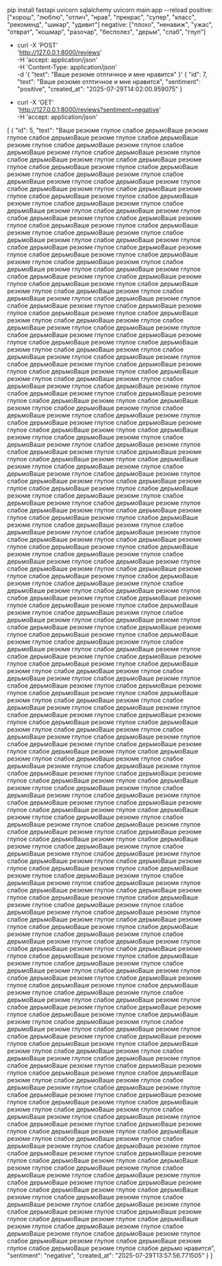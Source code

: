 pip install fastapi uvicorn sqlalchemy
uvicorn main:app --reload
positive: ["хорош", "люблю", "отлич", "нрав", "прекрас", "супер", "класс", "рекоменд", "шикар", "удивит"]
negative: ["плохо", "ненавиж", "ужас", "отврат", "кошмар", "разочар", "бесполез", "дерьм", "слаб", "глуп"]
- curl -X 'POST' \
  'http://127.0.0.1:8000/reviews' \
  -H 'accept: application/json' \
  -H 'Content-Type: application/json' \
  -d '{
  "text": "Ваше резюме отлтичное и мне нравится"
}'
{
  "id": 7,
  "text": "Ваше резюме отлтичное и мне нравится",
  "sentiment": "positive",
  "created_at": "2025-07-29T14:02:00.959075"
}

- curl -X 'GET' \
  'http://127.0.0.1:8000/reviews?sentiment=negative' \
  -H 'accept: application/json'

[
  {
    "id": 5,
    "text": "Ваше резюме глупое слабое дерьмоВаше резюме глупое слабое дерьмоВаше резюме глупое слабое дерьмоВаше резюме глупое слабое дерьмоВаше резюме глупое слабое дерьмоВаше резюме глупое слабое дерьмоВаше резюме глупое слабое дерьмоВаше резюме глупое слабое дерьмоВаше резюме глупое слабое дерьмоВаше резюме глупое слабое дерьмоВаше резюме глупое слабое дерьмоВаше резюме глупое слабое дерьмоВаше резюме глупое слабое дерьмоВаше резюме глупое слабое дерьмоВаше резюме глупое слабое дерьмоВаше резюме глупое слабое дерьмоВаше резюме глупое слабое дерьмоВаше резюме глупое слабое дерьмоВаше резюме глупое слабое дерьмоВаше резюме глупое слабое дерьмоВаше резюме глупое слабое дерьмоВаше резюме глупое слабое дерьмоВаше резюме глупое слабое дерьмоВаше резюме глупое слабое дерьмоВаше резюме глупое слабое дерьмоВаше резюме глупое слабое дерьмоВаше резюме глупое слабое дерьмоВаше резюме глупое слабое дерьмоВаше резюме глупое слабое дерьмоВаше резюме глупое слабое дерьмоВаше резюме глупое слабое дерьмоВаше резюме глупое слабое дерьмоВаше резюме глупое слабое дерьмоВаше резюме глупое слабое дерьмоВаше резюме глупое слабое дерьмоВаше резюме глупое слабое дерьмоВаше резюме глупое слабое дерьмоВаше резюме глупое слабое дерьмоВаше резюме глупое слабое дерьмоВаше резюме глупое слабое дерьмоВаше резюме глупое слабое дерьмоВаше резюме глупое слабое дерьмоВаше резюме глупое слабое дерьмоВаше резюме глупое слабое дерьмоВаше резюме глупое слабое дерьмоВаше резюме глупое слабое дерьмоВаше резюме глупое слабое дерьмоВаше резюме глупое слабое дерьмоВаше резюме глупое слабое дерьмоВаше резюме глупое слабое дерьмоВаше резюме глупое слабое дерьмоВаше резюме глупое слабое дерьмоВаше резюме глупое слабое дерьмоВаше резюме глупое слабое дерьмоВаше резюме глупое слабое дерьмоВаше резюме глупое слабое дерьмоВаше резюме глупое слабое дерьмоВаше резюме глупое слабое дерьмоВаше резюме глупое слабое дерьмоВаше резюме глупое слабое дерьмоВаше резюме глупое слабое дерьмоВаше резюме глупое слабое дерьмоВаше резюме глупое слабое дерьмоВаше резюме глупое слабое дерьмоВаше резюме глупое слабое дерьмоВаше резюме глупое слабое дерьмоВаше резюме глупое слабое дерьмоВаше резюме глупое слабое дерьмоВаше резюме глупое слабое дерьмоВаше резюме глупое слабое дерьмоВаше резюме глупое слабое дерьмоВаше резюме глупое слабое дерьмоВаше резюме глупое слабое дерьмоВаше резюме глупое слабое дерьмоВаше резюме глупое слабое дерьмоВаше резюме глупое слабое дерьмоВаше резюме глупое слабое дерьмоВаше резюме глупое слабое дерьмоВаше резюме глупое слабое дерьмоВаше резюме глупое слабое дерьмоВаше резюме глупое слабое дерьмоВаше резюме глупое слабое дерьмоВаше резюме глупое слабое дерьмоВаше резюме глупое слабое дерьмоВаше резюме глупое слабое дерьмоВаше резюме глупое слабое дерьмоВаше резюме глупое слабое дерьмоВаше резюме глупое слабое дерьмоВаше резюме глупое слабое дерьмоВаше резюме глупое слабое дерьмоВаше резюме глупое слабое дерьмоВаше резюме глупое слабое дерьмоВаше резюме глупое слабое дерьмоВаше резюме глупое слабое дерьмоВаше резюме глупое слабое дерьмоВаше резюме глупое слабое дерьмоВаше резюме глупое слабое дерьмоВаше резюме глупое слабое дерьмоВаше резюме глупое слабое дерьмоВаше резюме глупое слабое дерьмоВаше резюме глупое слабое дерьмоВаше резюме глупое слабое дерьмоВаше резюме глупое слабое дерьмоВаше резюме глупое слабое дерьмоВаше резюме глупое слабое дерьмоВаше резюме глупое слабое дерьмоВаше резюме глупое слабое дерьмоВаше резюме глупое слабое дерьмоВаше резюме глупое слабое дерьмоВаше резюме глупое слабое дерьмоВаше резюме глупое слабое дерьмоВаше резюме глупое слабое дерьмоВаше резюме глупое слабое дерьмоВаше резюме глупое слабое дерьмоВаше резюме глупое слабое дерьмоВаше резюме глупое слабое дерьмоВаше резюме глупое слабое дерьмоВаше резюме глупое слабое дерьмоВаше резюме глупое слабое дерьмоВаше резюме глупое слабое дерьмоВаше резюме глупое слабое дерьмоВаше резюме глупое слабое дерьмоВаше резюме глупое слабое дерьмоВаше резюме глупое слабое дерьмоВаше резюме глупое слабое дерьмоВаше резюме глупое слабое дерьмоВаше резюме глупое слабое дерьмоВаше резюме глупое слабое дерьмоВаше резюме глупое слабое дерьмоВаше резюме глупое слабое дерьмоВаше резюме глупое слабое дерьмоВаше резюме глупое слабое дерьмоВаше резюме глупое слабое дерьмоВаше резюме глупое слабое дерьмоВаше резюме глупое слабое дерьмоВаше резюме глупое слабое дерьмоВаше резюме глупое слабое дерьмоВаше резюме глупое слабое дерьмоВаше резюме глупое слабое дерьмоВаше резюме глупое слабое дерьмоВаше резюме глупое слабое дерьмоВаше резюме глупое слабое дерьмоВаше резюме глупое слабое дерьмоВаше резюме глупое слабое дерьмоВаше резюме глупое слабое дерьмоВаше резюме глупое слабое дерьмоВаше резюме глупое слабое дерьмоВаше резюме глупое слабое дерьмоВаше резюме глупое слабое дерьмоВаше резюме глупое слабое дерьмоВаше резюме глупое слабое дерьмоВаше резюме глупое слабое дерьмоВаше резюме глупое слабое дерьмоВаше резюме глупое слабое дерьмоВаше резюме глупое слабое дерьмоВаше резюме глупое слабое дерьмоВаше резюме глупое слабое дерьмоВаше резюме глупое слабое дерьмоВаше резюме глупое слабое дерьмоВаше резюме глупое слабое дерьмоВаше резюме глупое слабое дерьмоВаше резюме глупое слабое дерьмоВаше резюме глупое слабое дерьмоВаше резюме глупое слабое дерьмоВаше резюме глупое слабое дерьмоВаше резюме глупое слабое дерьмоВаше резюме глупое слабое дерьмоВаше резюме глупое слабое дерьмоВаше резюме глупое слабое дерьмоВаше резюме глупое слабое дерьмоВаше резюме глупое слабое дерьмоВаше резюме глупое слабое дерьмоВаше резюме глупое слабое дерьмоВаше резюме глупое слабое дерьмоВаше резюме глупое слабое дерьмоВаше резюме глупое слабое дерьмоВаше резюме глупое слабое дерьмоВаше резюме глупое слабое дерьмоВаше резюме глупое слабое дерьмоВаше резюме глупое слабое дерьмоВаше резюме глупое слабое дерьмоВаше резюме глупое слабое дерьмоВаше резюме глупое слабое дерьмоВаше резюме глупое слабое дерьмоВаше резюме глупое слабое дерьмоВаше резюме глупое слабое дерьмоВаше резюме глупое слабое дерьмоВаше резюме глупое слабое дерьмоВаше резюме глупое слабое дерьмоВаше резюме глупое слабое дерьмоВаше резюме глупое слабое дерьмоВаше резюме глупое слабое дерьмоВаше резюме глупое слабое дерьмоВаше резюме глупое слабое дерьмоВаше резюме глупое слабое дерьмоВаше резюме глупое слабое дерьмоВаше резюме глупое слабое дерьмоВаше резюме глупое слабое дерьмоВаше резюме глупое слабое дерьмоВаше резюме глупое слабое дерьмоВаше резюме глупое слабое дерьмоВаше резюме глупое слабое дерьмоВаше резюме глупое слабое дерьмоВаше резюме глупое слабое дерьмоВаше резюме глупое слабое дерьмоВаше резюме глупое слабое дерьмоВаше резюме глупое слабое дерьмоВаше резюме глупое слабое дерьмоВаше резюме глупое слабое дерьмоВаше резюме глупое слабое дерьмоВаше резюме глупое слабое дерьмоВаше резюме глупое слабое дерьмоВаше резюме глупое слабое дерьмоВаше резюме глупое слабое дерьмоВаше резюме глупое слабое дерьмоВаше резюме глупое слабое дерьмоВаше резюме глупое слабое дерьмоВаше резюме глупое слабое дерьмоВаше резюме глупое слабое дерьмоВаше резюме глупое слабое дерьмоВаше резюме глупое слабое дерьмоВаше резюме глупое слабое дерьмоВаше резюме глупое слабое дерьмоВаше резюме глупое слабое дерьмоВаше резюме глупое слабое дерьмоВаше резюме глупое слабое дерьмоВаше резюме глупое слабое дерьмоВаше резюме глупое слабое дерьмоВаше резюме глупое слабое дерьмоВаше резюме глупое слабое дерьмоВаше резюме глупое слабое дерьмоВаше резюме глупое слабое дерьмоВаше резюме глупое слабое дерьмоВаше резюме глупое слабое дерьмоВаше резюме глупое слабое дерьмоВаше резюме глупое слабое дерьмоВаше резюме глупое слабое дерьмоВаше резюме глупое слабое дерьмоВаше резюме глупое слабое дерьмоВаше резюме глупое слабое дерьмоВаше резюме глупое слабое дерьмоВаше резюме глупое слабое дерьмоВаше резюме глупое слабое дерьмоВаше резюме глупое слабое дерьмоВаше резюме глупое слабое дерьмоВаше резюме глупое слабое дерьмоВаше резюме глупое слабое дерьмоВаше резюме глупое слабое дерьмоВаше резюме глупое слабое дерьмоВаше резюме глупое слабое дерьмоВаше резюме глупое слабое дерьмоВаше резюме глупое слабое дерьмоВаше резюме глупое слабое дерьмоВаше резюме глупое слабое дерьмоВаше резюме глупое слабое дерьмоВаше резюме глупое слабое дерьмоВаше резюме глупое слабое дерьмоВаше резюме глупое слабое дерьмоВаше резюме глупое слабое дерьмоВаше резюме глупое слабое дерьмоВаше резюме глупое слабое дерьмоВаше резюме глупое слабое дерьмоВаше резюме глупое слабое дерьмоВаше резюме глупое слабое дерьмоВаше резюме глупое слабое дерьмоВаше резюме глупое слабое дерьмоВаше резюме глупое слабое дерьмоВаше резюме глупое слабое дерьмоВаше резюме глупое слабое дерьмо нравится",
    "sentiment": "negative",
    "created_at": "2025-07-29T13:57:56.771505"
  }
]